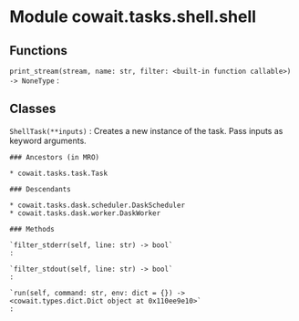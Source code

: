 Module cowait.tasks.shell.shell
===============================

Functions
---------

    
`print_stream(stream, name: str, filter: <built-in function callable>) ‑> NoneType`
:   

Classes
-------

`ShellTask(**inputs)`
:   Creates a new instance of the task. Pass inputs as keyword arguments.

    ### Ancestors (in MRO)

    * cowait.tasks.task.Task

    ### Descendants

    * cowait.tasks.dask.scheduler.DaskScheduler
    * cowait.tasks.dask.worker.DaskWorker

    ### Methods

    `filter_stderr(self, line: str) ‑> bool`
    :

    `filter_stdout(self, line: str) ‑> bool`
    :

    `run(self, command: str, env: dict = {}) ‑> <cowait.types.dict.Dict object at 0x110ee9e10>`
    :